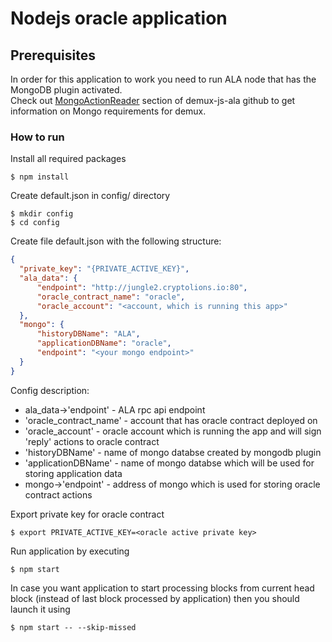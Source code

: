 # Nodejs oracle application

## Prerequisites

In order for this application to work you need to run ALA node that has the MongoDB plugin activated.  
Check out [MongoActionReader](https://github.com/ALADIN-Network/demux-js-ala#mongoactionreader) section of demux-js-ala github to get information on Mongo requirements for demux.

### How to run

Install all required packages

```
$ npm install
```

Create default.json in config/ directory

```
$ mkdir config
$ cd config
```

Create file default.json with the following structure:

```json
{
  "private_key": "{PRIVATE_ACTIVE_KEY}",
  "ala_data": {
      "endpoint": "http://jungle2.cryptolions.io:80",
      "oracle_contract_name": "oracle",
      "oracle_account": "<account, which is running this app>"
  },
  "mongo": {
      "historyDBName": "ALA",
      "applicationDBName": "oracle",
      "endpoint": "<your mongo endpoint>"
  }
}
```

Config description:
- ala_data->'endpoint' - ALA rpc api endpoint
- 'oracle_contract_name' - account that has oracle contract deployed on
- 'oracle_account' - oracle account which is running the app and will sign 'reply' actions to oracle contract
- 'historyDBName' - name of mongo databse created by mongodb plugin
- 'applicationDBName' - name of mongo databse which will be used for storing application data
- mongo->'endpoint' - address of mongo which is used for storing oracle contract actions

Export private key for oracle contract
```
$ export PRIVATE_ACTIVE_KEY=<oracle active private key>
```

Run application by executing
```
$ npm start
```
In case you want application to start processing blocks from current head block (instead of last block processed by application) then you should launch it using
```
$ npm start -- --skip-missed
```